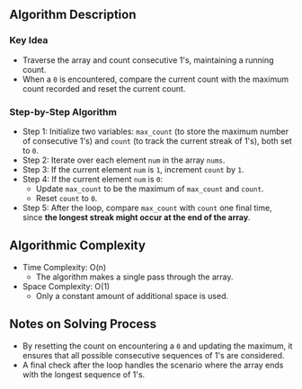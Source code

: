 ## Algorithm Description
### Key Idea
- Traverse the array and count consecutive 1's, maintaining a running count.
- When a ```0``` is encountered, compare the current count with the maximum count recorded and reset the current count.

### Step-by-Step Algorithm
- Step 1: Initialize two variables: ```max_count``` (to store the maximum number of consecutive 1's) and ```count``` (to track the current streak of 1's), both set to ```0```.
- Step 2: Iterate over each element ```num``` in the array ```nums```.
- Step 3: If the current element ```num``` is ```1```, increment ```count``` by ```1```.
- Step 4: If the current element ```num``` is ```0```:
  - Update ```max_count``` to be the maximum of ```max_count``` and ```count```.
  - Reset ```count``` to ```0```.
- Step 5: After the loop, compare ```max_count``` with ```count``` one final time, since **the longest streak might occur at the end of the array**.

## Algorithmic Complexity
- Time Complexity: O(n)
  - The algorithm makes a single pass through the array.
- Space Complexity: O(1)
  - Only a constant amount of additional space is used.

## Notes on Solving Process
- By resetting the count on encountering a ```0``` and updating the maximum, it ensures that all possible consecutive sequences of 1's are considered.
- A final check after the loop handles the scenario where the array ends with the longest sequence of 1's.